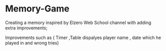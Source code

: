 # Memory-Game
Creating a memory inspired by Elzero Web School channel with adding extra improvements;

Improvements such as ( Timer ,Table dispalyes player name , date which he played in and wrong tries)
